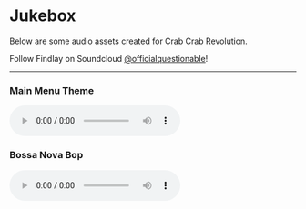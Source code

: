 # Jukebox
Below are some audio assets created for Crab Crab Revolution.

Follow Findlay on Soundcloud [@officialquestionable](https://soundcloud.com/officialquestionable/)!

---

### Main Menu Theme
<audio controls>
<source src="../media/music/main_menu_theme.mp3" type="audio/mpeg">
Your browser does not support audio! :(
</audio>

### Bossa Nova Bop
<audio controls>
<source src="../media/music/bossa_nova_bop.mp3" type="audio/mpeg">
Your browser does not support audio! :(
</audio>